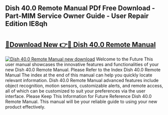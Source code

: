 ## Dish 40.0 Remote Manual PDf Free Download - Part-MIM Service Owner Guide - User Repair Edition lE8qh

# <h2><a href="http://bc38992.oget.top/?id=Dish+40.0+Remote+Manual">🔗Download New 👉🔴 Dish 40.0 Remote Manual</a></h2>

[![Dish 40.0 Remote Manual new download](https://i.imgur.com/5g1atiW.png)](http://bc38992.oget.top/?id=Dish+40.0+Remote+Manual)
Welcome to the Future This user manual showcases the innovative features and functionalities of your new Dish 40.0 Remote Manual. Please Refer to the Index Dish 40.0 Remote Manual The index at the end of this manual can help you quickly locate relevant information. Dish 40.0 Remote Manual advanced features include object recognition, motion sensors, customizable alerts, and remote access, all of which can be customized to suit your preferences via the user interface. Please Keep This Information for Future Reference Dish 40.0 Remote Manual. This manual will be your reliable guide to using your new product effectively.
